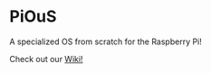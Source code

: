 # PiOuS

A specialized OS from scratch for the Raspberry Pi!

Check out our [Wiki!](https://github.com/gilhooleyd/PIOUS/wiki)
